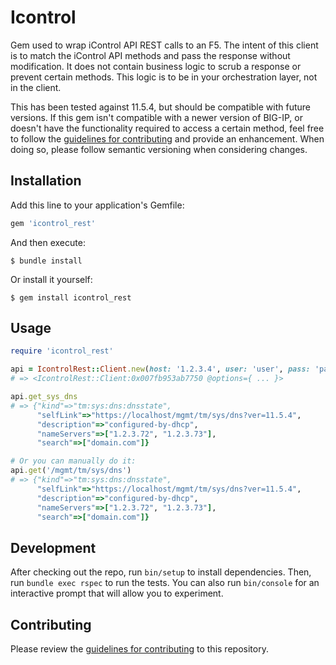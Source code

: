 # Icontrol

Gem used to wrap iControl API REST calls to an F5. The intent of this client is to match the iControl API methods and pass the response without modification. It does not contain business logic to scrub a response or prevent certain methods. This logic is to be in your orchestration layer, not in the client.

This has been tested against 11.5.4, but should be compatible with future versions. If this gem isn't compatible with a newer version of BIG-IP, or doesn't have the functionality required to access a certain method, feel free to follow the [guidelines for contributing](.github/CONTRIBUTING.md) and provide an enhancement. When doing so, please follow semantic versioning when considering changes.

## Installation

Add this line to your application's Gemfile:

```ruby
gem 'icontrol_rest'
```

And then execute:

```
$ bundle install
```

Or install it yourself:

```
$ gem install icontrol_rest
```


## Usage

```ruby
require 'icontrol_rest'

api = IcontrolRest::Client.new(host: '1.2.3.4', user: 'user', pass: 'pass', verify_cert: false)
# => <IcontrolRest::Client:0x007fb953ab7750 @options={ ... }>

api.get_sys_dns
# => {"kind"=>"tm:sys:dns:dnsstate",
      "selfLink"=>"https://localhost/mgmt/tm/sys/dns?ver=11.5.4",
      "description"=>"configured-by-dhcp",
      "nameServers"=>["1.2.3.72", "1.2.3.73"],
      "search"=>["domain.com"]}

# Or you can manually do it:
api.get('/mgmt/tm/sys/dns')
# => {"kind"=>"tm:sys:dns:dnsstate",
      "selfLink"=>"https://localhost/mgmt/tm/sys/dns?ver=11.5.4",
      "description"=>"configured-by-dhcp",
      "nameServers"=>["1.2.3.72", "1.2.3.73"],
      "search"=>["domain.com"]}
```


## Development

After checking out the repo, run `bin/setup` to install dependencies. Then, run `bundle exec rspec` to run the tests. You can also run `bin/console` for an interactive prompt that will allow you to experiment.


## Contributing

Please review the [guidelines for contributing](.github/CONTRIBUTING.md) to this repository.
